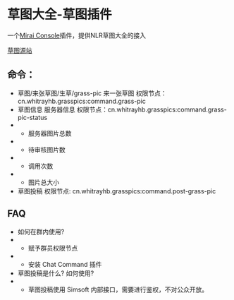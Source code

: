 # 草图大全-草图插件
一个[Mirai Console](https://github.com/mamoe/mirai-console)插件，提供NLR草图大全的接入

[草图源站](https://grass.nlrdev.top)

## 命令：
- 草图/来张草图/生草/grass-pic 来一张草图 权限节点：cn.whitrayhb.grasspics:command.grass-pic
- 草图信息 服务器信息 权限节点：cn.whitrayhb.grasspics:command.grass-pic-status
- - 服务器图片总数
- - 待审核图片数
- - 调用次数
- - 图片总大小
- 草图投稿 权限节点: cn.whitrayhb.grasspics:command.post-grass-pic

## FAQ
- 如何在群内使用?
- - 赋予群员权限节点
- - 安装 Chat Command 插件
- 草图投稿是什么? 如何使用?
- - 草图投稿使用 Simsoft 内部接口，需要进行鉴权，不对公众开放。